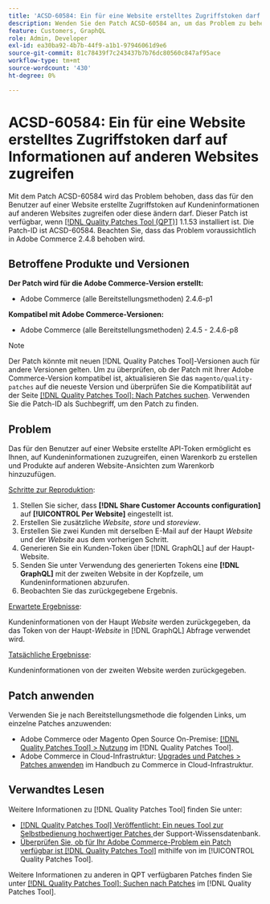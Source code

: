 ```yaml
---
title: 'ACSD-60584: Ein für eine Website erstelltes Zugriffstoken darf auf Informationen auf anderen Websites zugreifen'
description: Wenden Sie den Patch ACSD-60584 an, um das Problem zu beheben, dass das für den Benutzer auf einer Website erstellte Zugriffstoken auf Kundeninformationen auf anderen Websites zugreifen oder diese ändern darf.
feature: Customers, GraphQL
role: Admin, Developer
exl-id: ea30ba92-4b7b-44f9-a1b1-97946061d9e6
source-git-commit: 81c78439f7c243437b7b76dc80560c847af95ace
workflow-type: tm+mt
source-wordcount: '430'
ht-degree: 0%

---
```


# ACSD-60584: Ein für eine Website erstelltes Zugriffstoken darf auf Informationen auf anderen Websites zugreifen

Mit dem Patch ACSD-60584 wird das Problem behoben, dass das für den Benutzer auf einer Website erstellte Zugriffstoken auf Kundeninformationen auf anderen Websites zugreifen oder diese ändern darf. Dieser Patch ist verfügbar, wenn [[!DNL Quality Patches Tool (QPT)]](https://experienceleague.adobe.com/docs/commerce-operations/tools/quality-patches-tool/usage.html?lang=de) 1.1.53 installiert ist. Die Patch-ID ist ACSD-60584. Beachten Sie, dass das Problem voraussichtlich in Adobe Commerce 2.4.8 behoben wird.

## Betroffene Produkte und Versionen

**Der Patch wird für die Adobe Commerce-Version erstellt:**

* Adobe Commerce (alle Bereitstellungsmethoden) 2.4.6-p1

**Kompatibel mit Adobe Commerce-Versionen:**

* Adobe Commerce (alle Bereitstellungsmethoden) 2.4.5 - 2.4.6-p8

>[!NOTE]
>
>Der Patch könnte mit neuen [!DNL Quality Patches Tool]-Versionen auch für andere Versionen gelten. Um zu überprüfen, ob der Patch mit Ihrer Adobe Commerce-Version kompatibel ist, aktualisieren Sie das `magento/quality-patches` auf die neueste Version und überprüfen Sie die Kompatibilität auf der Seite [[!DNL Quality Patches Tool]: Nach Patches suchen](https://experienceleague.adobe.com/tools/commerce-quality-patches/index.html?lang=de). Verwenden Sie die Patch-ID als Suchbegriff, um den Patch zu finden.

## Problem

Das für den Benutzer auf einer Website erstellte API-Token ermöglicht es Ihnen, auf Kundeninformationen zuzugreifen, einen Warenkorb zu erstellen und Produkte auf anderen Website-Ansichten zum Warenkorb hinzuzufügen.

<u>Schritte zur Reproduktion</u>:

1. Stellen Sie sicher, dass **[!DNL Share Customer Accounts configuration]** auf **[!UICONTROL Per Website]** eingestellt ist.
1. Erstellen Sie zusätzliche *Website*, *store* und *storeview*.
1. Erstellen Sie zwei Kunden mit derselben E-Mail auf der Haupt *Website* und der *Website* aus dem vorherigen Schritt.
1. Generieren Sie ein Kunden-Token über [!DNL GraphQL] auf der Haupt-Website.
1. Senden Sie unter Verwendung des generierten Tokens eine **[!DNL GraphQL]** mit der zweiten Website in der Kopfzeile, um Kundeninformationen abzurufen.
1. Beobachten Sie das zurückgegebene Ergebnis.

<u>Erwartete Ergebnisse</u>:

Kundeninformationen von der Haupt *Website* werden zurückgegeben, da das Token von der Haupt-*Website* in [!DNL GraphQL] Abfrage verwendet wird.

<u>Tatsächliche Ergebnisse</u>:

Kundeninformationen von der zweiten Website werden zurückgegeben.

## Patch anwenden

Verwenden Sie je nach Bereitstellungsmethode die folgenden Links, um einzelne Patches anzuwenden:

* Adobe Commerce oder Magento Open Source On-Premise: [[!DNL Quality Patches Tool] > Nutzung](/help/tools/quality-patches-tool/usage.md) im [!DNL Quality Patches Tool].
* Adobe Commerce in Cloud-Infrastruktur: [Upgrades und Patches > Patches anwenden](https://experienceleague.adobe.com/docs/commerce-cloud-service/user-guide/develop/upgrade/apply-patches.html?lang=de) im Handbuch zu Commerce in Cloud-Infrastruktur.

## Verwandtes Lesen

Weitere Informationen zu [!DNL Quality Patches Tool] finden Sie unter:

* [[!DNL Quality Patches Tool] Veröffentlicht: Ein neues Tool zur Selbstbedienung hochwertiger Patches ](https://experienceleague.adobe.com/de/docs/commerce-knowledge-base/kb/announcements/commerce-announcements/magento-quality-patches-released-new-tool-to-self-serve-quality-patches) der Support-Wissensdatenbank.
* [Überprüfen Sie, ob für Ihr Adobe Commerce-Problem ein Patch verfügbar ist [!DNL Quality Patches Tool]](/help/tools/quality-patches-tool/patches-available-in-qpt/check-patch-for-magento-issue-with-magento-quality-patches.md) mithilfe von im [!UICONTROL Quality Patches Tool].


Weitere Informationen zu anderen in QPT verfügbaren Patches finden Sie unter [[!DNL Quality Patches Tool]: Suchen nach Patches](https://experienceleague.adobe.com/tools/commerce-quality-patches/index.html?lang=de) im [!DNL Quality Patches Tool].
